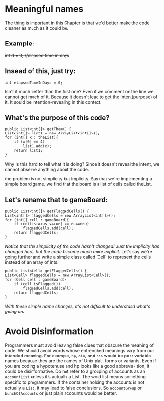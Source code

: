 # Meaningful names
The thing is important in this Chapter is that we'd better make the code cleaner as much as it could be.

## Example:
~~int d = 0; //elapsed time in days~~

## Insead of this, just try:
`int elapsedTimeInDays = 0;`

Isn't it much better than the first one? Even if we comment on the line we cannot get much of it.
Because it doesn't lead to get the intent(purpose) of it.
It sould be intention-revealing in this context.

## What's the purpose of this code?
```
public List<int[]> getThem() {
List<int[]> list1 = new ArrayList<int[]>();
for (int[] x : theList){
    if (x[0] == 4)
        list1.add(x);
    return list1;
}
```
Why is this hard to tell what it is doing? Since it doesn't reveal the intent, we cannot observe anything about the code.

the problem is not simplicity but implicity. Say that we're implementing a simple board game.
we find that the board is a list of cells called theList.
## Let's rename that to gameBoard:
```
public List<int[]> getFlaggedCells() {
List<int[]> flaggedCells = new ArrayList<int[]>();
for (int[] cell : gameBoard){
    if (cell[STATUS_VALUE] == FLAGGED)
        flaggedCells.add(cell);
    return flaggedCells;
}
```
*Notice that the simplicity of the code hasn't changed! Just the implicity has changed here. but the code become much more explicit.*
Let's say we're going further and write a simple class called 'Cell' to represent the cells instead of an array of ints.

```
public List<Cell> getFlaggedCells() {
List<Cell> flaggedCells = new ArrayList<Cell>();
for (Cell cell : gameBoard){
    if (cell.isFlagged())
        flaggedCells.add(cell);
    return flaggedCells;
}
```
*With these simple name changes, it's not difficult to understand what's going on.*

# **Avoid Disinformation**
Programmers must avoid leaving false clues that obscure the meaning of code. We should
avoid words whose entrenched meanings vary from our intended meaning. For example,
`hp`, `aix`, and `sco` would be poor variable names because they are the names of Unix plat-
forms or variants. Even if you are coding a hypotenuse and hp looks like a good abbrevia-
tion, it could be disinformative.
Do not refer to a grouping of accounts as an `accountList` unless it’s actually a List.
The word list means something speciﬁc to programmers. If the container holding the
accounts is not actually a `List`, it may lead to false conclusions. So `accountGroup` or
`bunchOfAccounts` or just plain accounts would be better.

